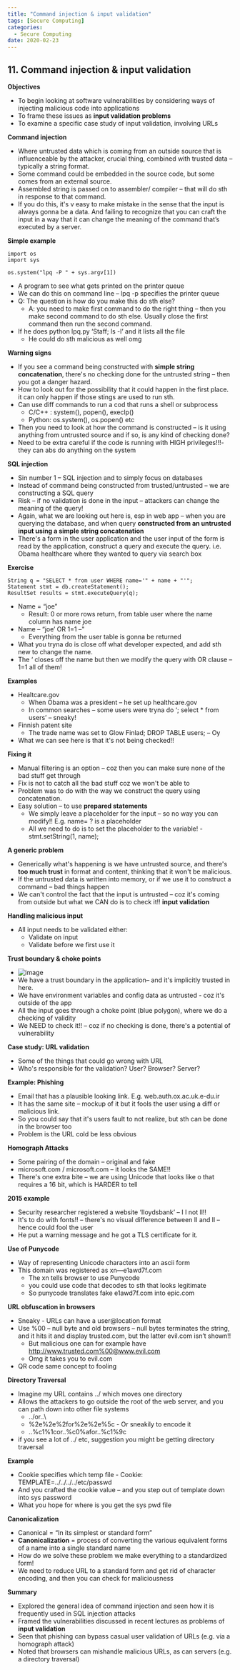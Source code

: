 ```yaml
---
title: "Command injection & input validation"
tags: [Secure Computing]
categories:
  - Secure Computing
date: 2020-02-23
---
```


## **11. Command injection & input validation**


**Objectives**

  - To begin looking at software vulnerabilities by considering ways of
    injecting malicious code into applications
  - To frame these issues as **input validation problems**
  - To examine a specific case study of input validation, involving URLs

**Command injection**

  - Where untrusted data which is coming from an outside source that is
    influenceable by the attacker, crucial thing, combined with trusted
    data – typically a string format.
  - Some command could be embedded in the source code, but some comes
    from an external source.
  - Assembled string is passed on to assembler/ compiler – that will do
    sth in response to that command.
  - If you do this, it's v easy to make mistake in the sense that the
    input is always gonna be a data. And failing to recognize that you
    can craft the input in a way that it can change the meaning of the
    command that’s executed by a server.

**Simple example**

~~~~
import os
import sys

os.system("lpq -P " + sys.argv[1])
~~~~

  - A program to see what gets printed on the printer queue
  - We can do this on command line – lpq -p specifies the printer queue
  - Q: The question is how do you make this do sth else?
      - A: you need to make first command to do the right thing – then
        you make second command to do sth else. Usually close the first
        command then run the second command.
  - If he does python lpq.py ‘Staff; ls -l’ and it lists all the file
      - He could do sth malicious as well omg

**Warning signs**

  - If you see a command being constructed with **simple string
    concatenation**, there's no checking done for the untrusted string –
    then you got a danger hazard.
  - How to look out for the possibility that it could happen in the
    first place. it can only happen if those stings are used to run sth.
  - Can use diff commands to run a cod that runs a shell or subprocess
      - C/C++ : system(), popen(), execlp()
      - Python: os.system(), os.popen() etc
  - Then you need to look at how the command is constructed – is it
    using anything from untrusted source and if so, is any kind of
    checking done?
  - Need to be extra careful if the code is running with HIGH
    privileges\!\!\!- they can abs do anything on the system

**SQL injection**

  - Sin number 1 – SQL injection and to simply focus on databases
  - Instead of command being constructed from trusted/untrusted – we are
    constructing a SQL query
  - Risk – if no validation is done in the input – attackers can change
    the meaning of the query\!
  - Again, what we are looking out here is, esp in web app – when you
    are querying the database, and when query **constructed from an
    untrusted input using a simple string concatenation**
  - There's a form in the user application and the user input of the
    form is read by the application, construct a query and execute the
    query. i.e. Obama healthcare where they wanted to query via search
    box

**Exercise**

~~~~
String q = "SELECT * from user WHERE name='" + name + "'";
Statement stmt = db.createStatement();
ResultSet results = stmt.executeQuery(q);
~~~~
  - Name = “joe”
      - Result: 0 or more rows return, from table user where the name
        column has name joe
  - Name – “joe’ OR 1=1 –"
      - Everything from the user table is gonna be returned
  - What you tryna do is close off what developer expected, and add sth
    new to change the name.
  - The ‘ closes off the name but then we modify the query with OR
    clause – 1=1 all of them\!

**Examples**

  - Healtcare.gov
      - When Obama was a president – he set up healthcare.gov
      - In common searches – some users were tryna do ‘; select \* from
        users’ – sneaky\!
  - Finnish patent site
      - The trade name was set to Glow Finlad; DROP TABLE users; – Oy
  - What we can see here is that it's not being checked\!\!

**Fixing it**
  - Manual filtering is an option – coz then you can make sure none of
    the bad stuff get through
  - Fix is not to catch all the bad stuff coz we won't be able to
  - Problem was to do with the way we construct the query using
    <span class="underline">concatenation</span>.
  - Easy solution – to use **prepared statements**
      - We simply leave a placeholder for the input – so no way you can
        modify\!\! E.g. name= ? is a placeholder
      - All we need to do is to set the placeholder to the variable\! -
        stmt.setString(1, name);

**A generic problem**

  - Generically what's happening is we have untrusted source, and
    there's **too much trust** in format and content, thinking that it
    won't be malicious.
  - If the untrusted data is written into memory, or if we use it to
    construct a command – bad things happen
  - We can't control the fact that the input is untrusted – coz it's
    coming from outside but what we CAN do is to check it\!\! **input
    validation**

**Handling malicious input**

  - All input needs to be validated either:
      - Validate on input
      - Validate before we first use it

**Trust boundary & choke points**

  - ![image](https://user-images.githubusercontent.com/33334078/75278650-30324080-5802-11ea-86ea-f9c7703dd786.png)
  - We have a trust boundary in the application– and it's implicitly
    trusted in here.
  - We have environment variables and config data as
    <span class="underline">untrusted</span> - coz it's outside of the
    app
  - All the input goes through a choke point (blue polygon), where we do
    a checking of validity
  - We NEED to check it\!\! – coz if no checking is done, there's a
    potential of vulnerability

**Case study: URL validation**

  - Some of the things that could go wrong with URL
  - Who's responsible for the validation? User? Browser? Server?

**Example: Phishing**

  - Email that has a plausible looking link. E.g.
    web.auth.ox.ac.uk.e-du.ir
  - It has the same site – mockup of it but it fools the user using a
    diff or malicious link.
  - So you could say that it's users fault to not realize, but sth can
    be done in the browser too
  - Problem is the URL cold be less obvious

**Homograph Attacks**

  - Some pairing of the domain – original and fake
  - micrоsoft.com / microsoft.com – it looks the SAME\!\!
  - There's one extra bite – we are using Unicode that looks like o that
    requires a 16 bit, which is HARDER to tell

**2015 example**

  - Security researcher registered a website ‘IIoydsbank’ – I I not
    ll\!\!
  - It's to do with fonts\!\! – there's no visual difference between II
    and ll – hence could fool the user
  - He put a warning message and he got a TLS certificate for it.

**Use of Punycode**
  - Way of representing Unicode characters into an ascii form
  - This domain was registered as xn—e1awd7f.com
      - The xn tells browser to use Punycode
      - you could use code that decodes to sth that looks legitimate
      - So punycode translates fake e1awd7f.com into epic.com

**URL obfuscation in browsers**

  - Sneaky - URLs can have a user@location format
  - Use %00 – null byte and old browsers – null bytes terminates the
    string, and it hits it and display trusted.com, but the latter
    evil.com isn’t shown\!\!
      - But malicious one can for example have
        <http://www.trusted.com%00@www.evil.com>
      - Omg it takes you to evil.com
  - QR code same concept to fooling

**Directory Traversal**

  - Imagine my URL contains ../ which moves one directory
  - Allows the attackers to go outside the root of the web server, and
    you can path down into other file systems
      - ../or..\\
      - %2e%2e%2for%2e%2e%5c - Or sneakily to encode it
      - ..%c1%1cor..%c0%afor..%c1%9c
  - if you see a lot of ../ etc, suggestion you might be getting
    directory traversal

**Example**

  - Cookie specifies which temp file - Cookie:
    TEMPLATE=../../../../etc/passwd
  - And you crafted the cookie value – and you step out of template down
    into sys password
  - What you hope for where is you get the sys pwd file

**Canonicalization**

  - Canonical = “In its simplest or standard form”
  - **Canonicalization** = process of converting the various equivalent
    forms of a name into a single standard name
  - How do we solve these problem we make everything to a
    <span class="underline">standardized form\!</span>
  - We need to reduce URL to a standard form and get rid of character
    encoding, and then you can check for maliciousness

**Summary**

  - Explored the general idea of command injection and seen how it is
    frequently used in SQL injection attacks
  - Framed the vulnerabilities discussed in recent lectures as problems
    of **input validation**
  - Seen that phishing can bypass casual user validation of URLs (e.g.
    via a homograph attack)
  - Noted that browsers can mishandle malicious URLs, as can servers
    (e.g. a directory traversal)
